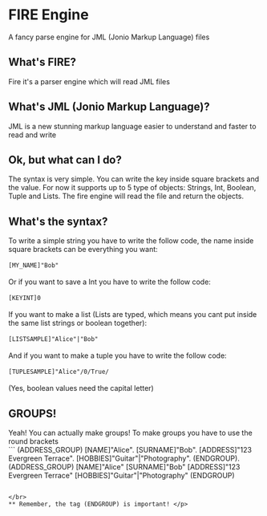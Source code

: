 # FIRE Engine
A fancy parse engine for JML (Jonio Markup Language) files

<h2>What's FIRE?</h2>
<p>Fire it's a parser engine which will read JML files</p>

<h2>What's JML (Jonio Markup Language)?</h2>
<p>JML is a new stunning markup language easier to understand and faster to read and write</p>

<h2>Ok, but what can I do?</h2>
<p>The syntax is very simple. You can write the key inside square brackets and the value. For now it supports up to 5 type of objects: Strings, Int, Boolean, Tuple and Lists. The fire engine will read the file and return the objects.</p>

<h2>What's the syntax?</h2>
<p>To write a simple string you have to write the follow code, the name inside square brackets can be everything you want:</br>
</br>
  <code>[MY_NAME]"Bob"</code></br></br>
  Or if you want to save a Int you have to write the follow code:</br></br>
  <code>[KEYINT]0</code></br></br>
  If you want to make a list (Lists are typed, which means you cant put inside the same list strings or boolean together):</br>
  </br>
  <code>[LISTSAMPLE]"Alice"|"Bob"</code></br></br>
  And if you want to make a tuple you have to write the follow code:</br></br>
  <code>[TUPLESAMPLE]"Alice"/0/True/</code></br></br>
  (Yes, boolean values need the capital letter)</br>
</p>
<h2> GROUPS! </h2>
<p> Yeah! You can actually make groups! To make groups you have to use the round brackets
</br>
```
  (ADDRESS_GROUP)
  [NAME]"Alice". 
  [SURNAME]"Bob". 
  [ADDRESS]"123 Evergreen Terrace". 
  [HOBBIES]"Guitar"|"Photography". 
  (ENDGROUP). 
  (ADDRESS_GROUP)  
  [NAME]"Alice"  
  [SURNAME]"Bob"  
  [ADDRESS]"123 Evergreen Terrace"  
  [HOBBIES]"Guitar"|"Photography"  
  (ENDGROUP)
  
  ```

</br>
** Remember, the tag (ENDGROUP) is important! </p>
